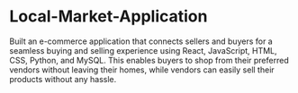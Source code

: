 # Local-Market-Application
Built an e-commerce application that connects sellers and buyers for a seamless buying and selling experience using React, JavaScript, HTML, CSS, Python, and MySQL.
This enables buyers to shop from their preferred vendors without leaving their homes, while vendors can easily sell their products without any hassle.
